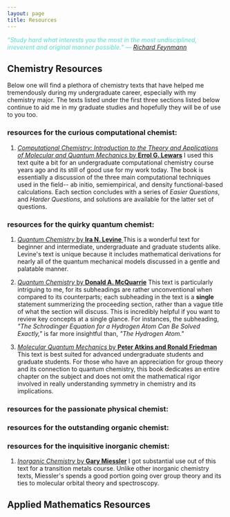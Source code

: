 ```yaml
---
layout: page
title: Resources
---
```

<span style = "color:#55DBCD">*“Study hard what interests you the most in the most undisciplined, irreverent and original manner possible.”
― [Richard Feynmann](https://www.nobelprize.org/prizes/physics/1965/feynman/biographical/)* </span>

## Chemistry Resources
Below one will find a plethora of chemistry texts that have helped me tremendously during my undergraduate career, especially with my chemistry major. The texts listed under the first three sections listed below continue to aid me in my graduate studies and hopefully they will be of use to you too.

### resources for the curious computational chemist:
1. [*Computational Chemistry: Introduction to the Theory and Applications of Molecular and Quantum Mechanics* by **Errol G. Lewars**](https://www.amazon.ca/Computational-Chemistry-Introduction-Applications-Molecular/dp/3319809156/ref=tmm_pap_swatch_0?_encoding=UTF8&qid=1644192255&sr=8-2) I used this text quite a bit for an undergraduate computational chemistry course years ago and its still of good use for my work today. The book is essentially a discussion of the three main computational techniques used in the field-- ab initio, semiempirical, and density functional-based calculations. Each section concludes with a series of *Easier Questions*, and *Harder Questions*, and solutions are available for the latter set of questions.

### resources for the quirky quantum chemist:
1. [*Quantum Chemistry* by **Ira N. Levine** ](https://www.amazon.ca/Quantum-Chemistry-Ira-N-Levine/dp/9332558531/ref=sr_1_5?crid=3U72ICSKUBJII&keywords=ira+levine+quantum&qid=1644192949&sprefix=ira+levine+quantum%2Caps%2C70&sr=8-5)
This is a wonderful text for beginner and intermediate, undergraduate and graduate students alike. Levine's text is unique because it includes mathematical derivations for nearly all of the quantum mechanical models discussed in a gentle and palatable manner.

2. [*Quantum Chemistry* by **Donald A. McQuarrie**](https://www.amazon.ca/Quantum-Chemistry-Donald-McQuarrie/dp/8130918943/ref=sr_1_3?crid=1HC19QPTJJ0G1&keywords=mcquarrie+quantum&qid=1644193062&sprefix=mcquarrie+quantum%2Caps%2C105&sr=8-3) This text is particularly intriguing to me, for its subheadings are rather unconventional when compared to its counterparts; each subheading in the text is a **single** statement summerizing the proceeding section, rather than a vague title of what the section will discuss. This is incredibly helpful if you want to review key concepts at a single glance. For instances, the subheading, *"The Schrodinger Equation for a Hydrogen Atom Can Be Solved Exactly,"* is far more insightful than, *"The Hydrogen Atom."*

3. [*Molecular Quantum Mechanics* by **Peter Atkins and Ronald Friedman**](https://www.amazon.ca/Molecular-Quantum-Mechanics-Peter-Atkins/dp/0199541426/ref=sr_1_3?crid=1KWFIOZ22ROX5&keywords=molecular+quantum+mechanics&qid=1644381245&sprefix=molecular+quantum+mechnaics%2Caps%2C85&sr=8-3)  This text is best suited for advanced undergraduate students and graduate students. For those who have an appreciation for group theory and its connection to quantum chemistry, this book dedicates an entire chapter on the subject and does not omit the mathematical rigor involved in really understanding symmetry in chemistry and its implications.

### resources for the passionate physical chemist:
### resources for the outstanding organic chemist:
### resources for the inquisitive inorganic chemist:
1. [*Inorganic Chemistry* by **Gary Miessler**](https://www.amazon.ca/Inorganic-Chemistry-5th-Gary-Miessler/dp/0321811054) I got substantial use out of this text for a transition metals course. Unlike other inorganic chemistry texts, Miessler's spends a good portion going over group theory and its ties to molecular orbital theory and spectroscopy. 
## Applied Mathematics Resources
